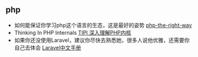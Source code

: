 ## php
- 如何能保证你学习php这个语言的生态，这是最好的姿势 [php-the-right-way](https://phptherightway.com/)
- Thinking In PHP Internals [TIPI 深入理解PHP内核](http://www.php-internals.com/) 
- 如果你还没使用Laravel，建议你尽快去熟悉她，很多人说他优雅，还需要你自己去体会 [Laravel中文手册](https://learnku.com/docs/laravel/5.5)
